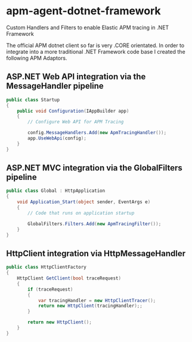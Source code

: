 # apm-agent-dotnet-framework
Custom Handlers and Filters to enable Elastic APM tracing in .NET Framework

The official APM dotnet client so far is very .CORE orientated.
In order to integrate into a more traditional .NET Framework code base I created the following APM Adaptors.

## ASP.NET Web API integration via the MessageHandler pipeline

```c#
public class Startup
{
    public void Configuration(IAppBuilder app)
    {
        // Configure Web API for APM Tracing

        config.MessageHandlers.Add(new ApmTracingHandler());
        app.UseWebApi(config);
    }
}
```

## ASP.NET MVC integration via the GlobalFilters pipeline

```c#
public class Global : HttpApplication
{
    void Application_Start(object sender, EventArgs e)
    {
        // Code that runs on application startup

        GlobalFilters.Filters.Add(new ApmTracingFilter());
    }
}
```

## HttpClient integration via HttpMessageHandler

```c#
public class HttpClientFactory
{
    HttpClient GetClient(bool traceRequest)
    {
	    if (traceRequest)
        {
            var tracingHandler = new HttpClientTracer();
            return new HttpClient(tracingHandler);;
        }

        return new HttpClient();
    }
}
```